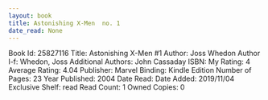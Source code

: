 ```yaml
---
layout: book
title: Astonishing X-Men  no. 1
date_read: None
---
```


Book Id: 25827116
Title: Astonishing X-Men #1
Author: Joss Whedon
Author l-f: Whedon, Joss
Additional Authors: John Cassaday
ISBN: 
My Rating: 4
Average Rating: 4.04
Publisher: Marvel
Binding: Kindle Edition
Number of Pages: 23
Year Published: 2004
Date Read: 
Date Added: 2019/11/04
Exclusive Shelf: read
Read Count: 1
Owned Copies: 0

